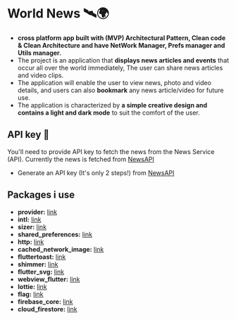 # World News 🛰️🌍

- **cross platform app built with (MVP) Architectural Pattern, Clean code & Clean Architecture and have NetWork Manager, Prefs manager and Utils manager.**
- The project is an application that **displays news articles and events** that occur all over the world immediately, The user can share news articles and video clips.
- The application will enable the user to view news, photo and video details, and users can also **bookmark** any news article/video for future use.
- The application is characterized by **a simple creative design and contains a light and dark mode** to suit the comfort of the user.

## API key 🔑
You'll need to provide API key to fetch the news from the News Service (API). Currently the news is fetched from [NewsAPI](https://newsapi.org/)

- Generate an API key (It's only 2 steps!) from [NewsAPI](https://newsapi.org/)

## Packages i use

- **provider:** [link](https://pub.dev/packages/provider)
- **intl:** [link](https://pub.dev/packages/intl)
- **sizer:** [link](https://pub.dev/packages/sizer)
- **shared_preferences:** [link](https://pub.dev/packages/shared_preferences)
- **http:** [link](https://pub.dev/packages/http)
- **cached_network_image:** [link](https://pub.dev/packages/cached_network_image)
- **fluttertoast:** [link](https://pub.dev/packages/fluttertoast)
- **shimmer:** [link](https://pub.dev/packages/shimmer)
- **flutter_svg:** [link](https://pub.dev/packages/flutter_svg)
- **webview_flutter:** [link](https://pub.dev/packages/webview_flutter)
- **lottie:** [link](https://pub.dev/packages/lottie)
- **flag:** [link](https://pub.dev/packages/flag)
- **firebase_core:** [link](https://pub.dev/packages/firebase_core)
- **cloud_firestore:** [link](https://pub.dev/packages/cloud_firestore)
